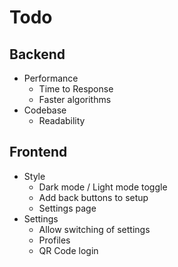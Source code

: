# Todo

## Backend

- Performance
  - Time to Response
  - Faster algorithms
- Codebase
  - Readability

## Frontend

- Style
  - Dark mode / Light mode toggle
  - Add back buttons to setup
  - Settings page
- Settings
  - Allow switching of settings
  - Profiles
  - QR Code login
